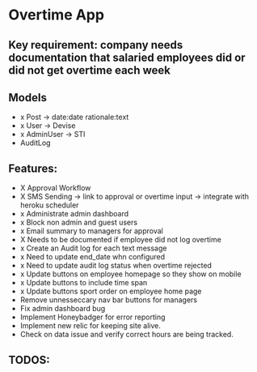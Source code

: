 # Overtime App

## Key requirement: company needs documentation that salaried employees did or did not get overtime each week

## Models
- x Post -> date:date rationale:text
- x User -> Devise
- x AdminUser -> STI
- AuditLog

## Features:
- X Approval Workflow
- X SMS Sending -> link to approval or overtime input -> integrate with heroku scheduler
- x Administrate admin dashboard
- x Block non admin and guest users
- x Email summary to managers for approval
- X Needs to be documented if employee did not log overtime
- x Create an Audit log for each text message
- x Need to update end_date whn configured
- x Need to update audit log status when overtime rejected
- x Update buttons on employee homepage so they show on mobile
- x Update buttons to include time span
- x Update buttons sport order on employee home page
- Remove unnesseccary nav bar buttons for managers
- Fix admin dashboard bug
- Implement Honeybadger for error reporting
- Implement new relic for keeping site alive.
- Check on data issue and verify correct hours are being tracked.


## TODOS:


